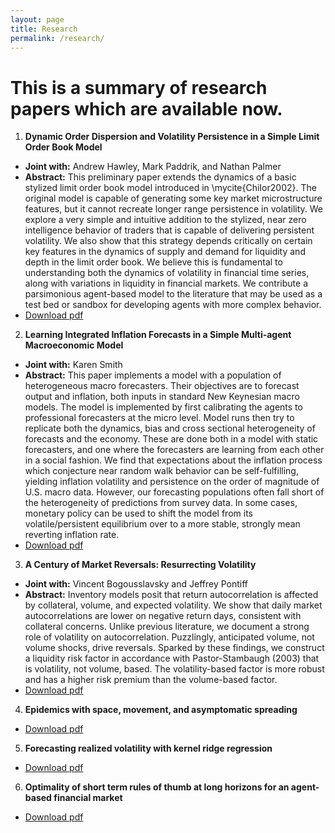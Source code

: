 ```yaml
---
layout: page
title: Research 
permalink: /research/
---
```






# This is a summary of research papers which are available now.

1. **Dynamic Order Dispersion and Volatility Persistence in a Simple
Limit Order Book Model**
  - **Joint with:** Andrew Hawley, Mark Paddrik, and Nathan Palmer
  - **Abstract:** This preliminary paper extends the dynamics of a basic stylized limit
  order book model introduced in \mycite{ChiIor2002}. The
  original model is capable of generating some key market microstructure
  features, but it cannot recreate longer range persistence in volatility.
  We explore a very simple and intuitive addition to the stylized, near
  zero intelligence behavior of traders that is capable of delivering
  persistent volatility. We also show that this strategy depends
  critically on certain key features in the dynamics of supply and demand
  for liquidity and depth in the limit order book. We believe this is
  fundamental to understanding both the dynamics of volatility in
  financial time series, along with variations in liquidity in financial
  markets. We contribute a parsimonious agent-based model to the
  literature that may be used as a test bed or sandbox for developing
  agents with more complex behavior.
  - [Download pdf](https://bdlebaron.github.io/pdfs/limit_order_book.pdf)
2. **Learning Integrated Inflation Forecasts in a Simple Multi-agent Macroeconomic Model**
  - **Joint with:** Karen Smith
  - **Abstract:** This paper implements a model with a population of heterogeneous macro forecasters.  Their
objectives are to forecast output and inflation, both inputs in standard New Keynesian
macro models.  The model is implemented by first calibrating the agents to professional
forecasters at the micro level.  Model runs then try to replicate both the dynamics, bias
and cross sectional heterogeneity of forecasts and the economy.  These are done both
in a model with static forecasters, and one where the forecasters are learning from
each other in a social fashion.
We find that expectations about the inflation process which conjecture near random walk
behavior can be self-fulfilling, yielding inflation volatility and persistence
on the order of magnitude of U.S. macro data.
However, our forecasting
populations often fall short of the heterogeneity of predictions
from survey data.  In some cases, monetary policy can be used to shift the model
from its volatile/persistent equilibrium over to a more stable, strongly mean reverting
inflation rate.
  - [Download pdf](https://bdlebaron.github.io/pdfs/LearningIntegratedLeBaronSmith.pdf)
3. **A Century of Market Reversals: Resurrecting Volatility**
  - **Joint with:** Vincent Bogousslavsky and Jeffrey Pontiff
  - **Abstract:** Inventory models posit that return autocorrelation is affected by collateral, volume, and expected volatility. We show that daily market autocorrelations are lower on negative return days, consistent with collateral concerns. Unlike previous literature, we document a strong role of volatility on autocorrelation. Puzzlingly, anticipated volume, not volume shocks, drive reversals. Sparked by these findings, we construct a liquidity risk factor in accordance with Pastor-Stambaugh (2003) that is volatility, not volume, based. The volatility-based factor is more robust and has a higher risk premium than the volume-based factor.
  - [Download pdf](https://bdlebaron.github.io/pdfs/ACenturyofMarketReversalsMarch2024.pdf)
4. **Epidemics with space, movement, and asymptomatic spreading**
  - [Download pdf](https://bdlebaron.github.io/pdfs/epidemics.pdf)
5. **Forecasting realized volatility with kernel ridge regression**
  - [Download pdf](https://bdlebaron.github.io/pdfs/epidemics.pdf)
6. **Optimality of short term rules of thumb at long horizons for an agent-based financial market**
  - [Download pdf](https://bdlebaron.github.io/pdfs/epidemics.pdf)

